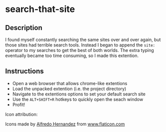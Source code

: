 # search-that-site

## Description
I found myself constantly searching the same sites over and over again, but those sites had terrible search tools. Instead I began to append the `site:` operator to my searches to get the best of both worlds. The extra typing eventually became too time consuming, so I made this extention.

## Instructions
 - Open a web browser that allows chrome-like extentions
 - Load the unpacked extention (i.e. the project directory)
 - Navigate to the extentions options to set your default search site
 - Use the `ALT+SHIFT+R` hotkeys to quickly open the seach window
 - Profit!

Icon attribution: <div>Icons made by <a href="https://www.flaticon.com/authors/alfredo-hernandez" title="Alfredo Hernandez">Alfredo Hernandez</a> from <a href="https://www.flaticon.com/" title="Flaticon">www.flaticon.com</a></div>
